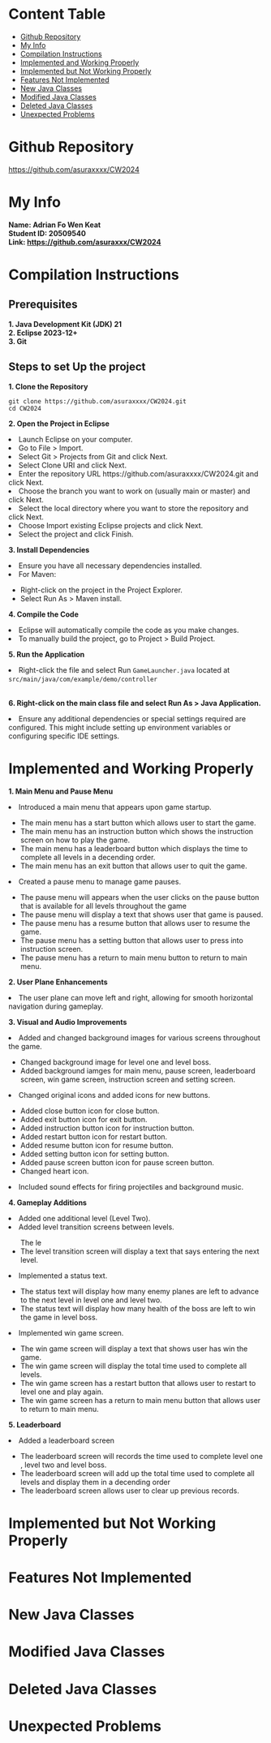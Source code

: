 # Content Table

- [Github Repository](#github-repository)
- [My Info](#my-info)
- [Compilation Instructions](#compilation-instructions)
- [Implemented and Working Properly](#implemented-and-working-properly)
- [Implemented but Not Working Properly](#implemented-but-not-working-properly)
- [Features Not Implemented](#features-not-implemented)
- [New Java Classes](#new-java-classes)
- [Modified Java Classes](#modified-java-classes)
- [Deleted Java Classes](#deleted-java-classes)
- [Unexpected Problems](#unexpected-problems)

# Github Repository
https://github.com/asuraxxxx/CW2024

# My Info
**Name: Adrian Fo Wen Keat**  <br>
**Student ID: 20509540**  <br>
**Link: https://github.com/asuraxxx/CW2024** 

# Compilation Instructions
## Prerequisites
**1. Java Development Kit (JDK) 21** <br>
**2. Eclipse 2023-12+** <br>
**3. Git**

## Steps to set Up the project
**1. Clone the Repository**
```
git clone https://github.com/asuraxxxx/CW2024.git
cd CW2024
```

**2. Open the Project in Eclipse**
<li>Launch Eclipse on your computer.</li>
<li>Go to File > Import.</li>
<li>Select Git > Projects from Git and click Next.</li>
<li>Select Clone URI and click Next.</li>
<li>Enter the repository URL https://github.com/asuraxxxx/CW2024.git and click Next.</li>
<li>Choose the branch you want to work on (usually main or master) and click Next.</li>
<li>Select the local directory where you want to store the repository and click Next.</li>
<li>Choose Import existing Eclipse projects and click Next.</li>
<li>Select the project and click Finish.</li>


**3. Install Dependencies**
<li>Ensure you have all necessary dependencies installed.</li>
<li>For Maven:</li>
  <ul>
    <li>Right-click on the project in the Project Explorer.</li>
    <li>Select Run As > Maven install.</li>
  </ul>


**4. Compile the Code**
<li>Eclipse will automatically compile the code as you make changes.</li>
<li>To manually build the project, go to Project > Build Project.</li>


**5. Run the Application**
<li>Right-click the file and select Run <code>GameLauncher.java</code> located at <code>src/main/java/com/example/demo/controller</code></li><br>


**6. Right-click on the main class file and select Run As > Java Application.**
<li>Ensure any additional dependencies or special settings required are configured. This might include setting up environment variables or configuring specific IDE settings.</li>


# Implemented and Working Properly
**1. Main Menu and Pause Menu**
<li>Introduced a main menu that appears upon game startup.</li>
    <ul>
      <li>The main menu has a start button which allows user to start the game.</li>
      <li>The main menu has an instruction button which shows the instruction screen on how to play the game.</li>
      <li>The main menu has a leaderboard button which displays the time to complete all levels in a decending order.</li>
      <li>The main menu has an exit button that allows user to quit the game.</li>
    </ul>
<li>Created a pause menu to manage game pauses.</li>
    <ul>
      <li>The pause menu will appears when the user clicks on the pause button that is available for all levels throughout the game</li>
      <li>The pause menu will display a text that shows user that game is paused.</li>
      <li>The pause menu has a resume button that allows user to resume the game.</li>
      <li>The pause menu has a setting button that allows user to press into instruction screen.</li>
      <li>The pause menu has a return to main menu button to return to main menu.</li>
    </ul>


**2. User Plane Enhancements**
<li>The user plane can move left and right, allowing for smooth horizontal navigation during gameplay.</li>


**3. Visual and Audio Improvements**
<li>Added and changed background images for various screens throughout the game.</li>
    <ul>
      <li>Changed background image for level one and level boss.</li>
      <li>Added background iamges for main menu, pause screen, leaderboard screen, win game screen, instruction screen and setting screen. </li>
    </ul>
<li>Changed original icons and added icons for new buttons.</li>
    <ul>
      <li>Added close button icon for close button.</li>
      <li>Added exit button icon for exit button.</li>
      <li>Added instruction button icon for instruction button.</li>
      <li>Added restart button icon for restart button.</li>
      <li>Added resume button icon for resume button.</li>
      <li>Added setting button icon for setting button.</li>
      <li>Added pause screen button icon for pause screen button.</li>
      <li>Changed heart icon.</li>
    </ul>
<li>Included sound effects for firing projectiles and background music.</li>


**4. Gameplay Additions**
<li>Added one additional level (Level Two).</li>
<li>Added level transition screens between levels.</li>
    <ul>
      <lil>The le</lil>
      <li>The level transition screen will display a text that says entering the next level.</li>
    </ul>
<li>Implemented a status text.</li>
    <ul>
      <li>The status text will display how many enemy planes are left to advance to the next level in level one and level two.</li>
      <li>The status text will display how many health of the boss are left to win the game in level boss.</li>
    </ul>
<li>Implemented win game screen.</li>
    <ul>
      <li>The win game screen will display a text that shows user has win the game.</li>
      <li>The win game screen will display the total time used to complete all levels.</li>
      <li>The win game screen has a restart button that allows user to restart to level one and play again.</li>
      <li>The win game screen has a return to main menu button that allows user to return to main menu.</li>
    </ul>


**5. Leaderboard**
<li>Added a leaderboard screen</li>
    <ul>
      <li>The leaderboard screen will records the time used to complete level one , level two and level boss.</li>
      <li>The leaderboard screen will add up the total time used to complete all levels and display them in a decending order</li>
      <li>The leaderboard screen allows user to clear up previous records.</li>
    </ul>










# Implemented but Not Working Properly

# Features Not Implemented

# New Java Classes

# Modified Java Classes

# Deleted Java Classes

# Unexpected Problems
